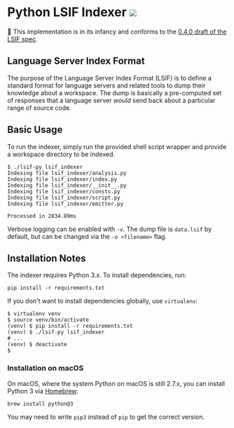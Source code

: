 # Python LSIF Indexer ![](https://img.shields.io/badge/status-development-yellow)

🚨 This implementation is in its infancy and conforms to the [0.4.0 draft of the LSIF spec](https://github.com/Microsoft/language-server-protocol/blob/master/indexFormat/specification.md).

## Language Server Index Format

The purpose of the Language Server Index Format (LSIF) is to define a standard format for language servers and related tools to dump their knowledge about a workspace. The dump is basically a pre-computed set of responses that a language server *would* send back about a particular range of source code.

## Basic Usage

To run the indexer, simply run the provided shell script wrapper and provide a workspace directory to be indexed.

```
$ ./lsif-py lsif_indexer
Indexing file lsif_indexer/analysis.py
Indexing file lsif_indexer/index.py
Indexing file lsif_indexer/__init__.py
Indexing file lsif_indexer/consts.py
Indexing file lsif_indexer/script.py
Indexing file lsif_indexer/emitter.py

Processed in 2834.89ms
```

Verbose logging can be enabled with `-v`. The dump file is `data.lsif` by default, but can be changed via the `-o <filename>` flag.

## Installation Notes

The indexer requires Python 3.x. To install dependencies, run:

```shell
pip install -r requirements.txt
```

If you don't want to install dependencies globally, use `virtualenv`:

```shell
$ virtualenv venv
$ source venv/bin/activate
(venv) $ pip install -r requirements.txt
(venv) $ ./lsif-py lsif_indexer
# ...
(venv) $ deactivate
$
```

### Installation on macOS

On macOS, where the system Python on macOS is still 2.7.x, you can install Python 3 via [Homebrew](https://brew.sh/):

```shell
brew install python@3
```

You may need to write `pip3` instead of `pip` to get the correct version.
